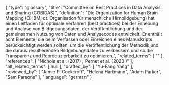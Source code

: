 {
    "type": "glossary",
    "title": "Committee on Best Practices in Data Analysis and Sharing (COBIDAS)",
    "definition": "Die Organization for Human Brain Mapping (OHBM; dt. Organisation für menschliche Hirnbildgebung) hat einen Leitfaden für optimale Verfahren (best practices) bei der Erhebung und Analyse von Bildgebungsdaten, der Veröffentlichung und der gemeinsamen Nutzung von Daten und Analysecodes entwickelt. Er enthält acht Elemente, die beim Verfassen oder Einreichen eines Manuskripts berücksichtigt werden sollten, um die Veröffentlichung der Methodik und die daraus resultierenden Bildgebungsdaten zu verbessern und so die Transparenz und Reproduzierbarkeit zu optimieren.",
    "related_terms": [
        ""
    ],
    "references": [
        "Nichols et al. (2017) ; Pernet et al. (2020 )"
    ],
    "alt_related_terms": [
        null
    ],
    "drafted_by": [
        "Yu-Fang Yang"
    ],
    "reviewed_by": [
        "Jamie P. Cockcroft",
        "Helena Hartmann",
        "Adam Parker",
        "Sam Parsons"
    ],
    "language": "german"
}